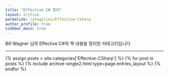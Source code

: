 ```yaml
---
title: "Effective C# 정리"
layout: archive
permalink: categories/Effective-CSharp
author_profile: true
sidebar_main: true
---
```


<!-- 타이틀 밑에 설명 -->
Bill Wagner 님의 Effective C#의 책 내용을 정리한 카테고리입니다
<!-- /설명 -->

<!-- 공백이 포함되어 있는 카테고리 이름의 경우 site.categories['a b c'] 이런식으로! -->

***

{% assign posts = site.categories['Effective-CSharp'] %}
{% for post in posts %} {% include archive-single2.html type=page.entries_layout %} {% endfor %}